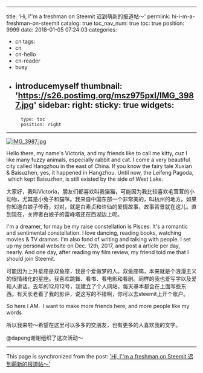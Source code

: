 
---
title: 'Hi, I''m a freshman on Steemit 迟到萌新的报道帖～'
permlink: hi-i-m-a-freshman-on-steemit
catalog: true
toc_nav_num: true
toc: true
position: 9999
date: 2018-01-05 07:24:03
categories:
- cn
tags:
- cn
- cn-hello
- cn-reader
- busy
- introducemyself
thumbnail: 'https://s26.postimg.org/msz975pxl/IMG_3987.jpg'
sidebar:
    right:
        sticky: true
widgets:
    -
        type: toc
        position: right
---


[![IMG_3987.jpg](https://s26.postimg.org/msz975pxl/IMG_3987.jpg)](https://postimg.org/image/40ne3ktj9/)
<p>Hello there, my name's Victoria, and my friends like to call me kitty, cuz I like many fuzzy animals, especially rabbit and cat. I come a very beautiful city called Hangzhou in the east of  China. If you know the fairy tale Xuxian &amp; Baisuzhen, yes, it happened in Hangzhou. Until now, the Leifeng Pagoda, &nbsp;which kept Baisuzhen, is still existed by the side of West Lake.</p>
<p>大家好，我叫Victoria，朋友们都喜欢叫我猫猫，可能因为我比较喜欢毛茸茸的小动物，尤其是小兔子和猫咪。我来自中国东部一个非常美的，叫杭州的地方。如果你知道白娘子传奇，对对，就是白素贞和许仙的爱情故事，故事背景就在这儿。直到现在，关押者白娘子的雷峰塔还在西湖边上呢。</p>
<p>I'm a dreamer, for may be my raise constellation is Pisces. It's a romantic and sentimental constellation. I love dancing, reading books, watching movies &amp; TV dramas. I'm also fond of writing and talking with people. I set up my personal website on Dec. 12th, 2017, and post a article per day, nearly. And one day, after reading my film review, my friend told me that I should join Steemit.</p>
<p>可能因为上升星座是双鱼座，我是个爱做梦的人。双鱼座嘛，本来就是个浪漫主义的很情绪化的星座。我喜欢跳舞、看书、看电影和看剧。同样的我也爱写字以及爱和人讲话。去年的12月12号，我建立了个人网站，每天基本都会在上面写些东西。有天长老看了我的影评，说这写的不错啊，你可以去steemit上开个账户。</p>
<p>So here I AM. &nbsp;I want to make more friends here, and more people like my words</p>
<p>所以我来啦～希望在这里可以多多的交朋友，也有更多的人喜欢我的文字。</p>
@dapeng谢谢组织了这次活动～

- - -

This page is synchronized from the post: ['Hi, I''m a freshman on Steemit 迟到萌新的报道帖～'](https://steemit.com/@nostalgic1212/hi-i-m-a-freshman-on-steemit)
